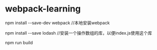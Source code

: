 # webpack-learning


npm install --save-dev webpack                //本地安装webpack


npm install --save lodash                     //安装一个操作数组的库，以便index.js使用这个库

npm run build
